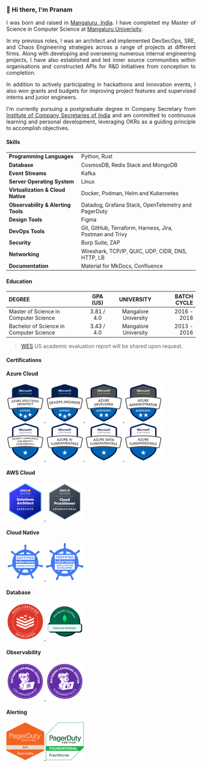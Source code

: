 ### 👋 Hi there, I'm Pranam

<div style="text-align: justify">
  
I was born and raised in <a href="https://www.mappls.com/v9fmrc" target="_blank">Mangaluru, India</a>. I have completed my Master of Science in Computer Science at <a href="https://www.mappls.com/36gd42" target="_blank"> Mangaluru Univerisity</a>.

</div>

<div style="text-align: justify">

In my previous roles, I was an architect and implemented DevSecOps, SRE, and Chaos Engineering strategies across a range of projects at different firms. Along with developing and overseeing numerous internal engineering projects, I have also established and led inner source communities within organisations and constructed APIs for R&D initiatives from conception to completion. 

In addition to actively participating in hackathons and innovation events, I also won grants and budgets for improving project features and supervised interns and junior engineers.

</div>

<div style="text-align: justify">

I'm currently pursuing a postgraduate degree in Company Secretary from [Institute of Company Secretaries of India](https://www.icsi.edu) and am committed to continuous learning and personal development, leveraging OKRs as a guiding principle to accomplish objectives.

</div>
          
#### Skills
  
| | |
|--- | --- |
| **Programming Languages** | Python, Rust |
| **Database** | CosmosDB, Redis Stack and MongoDB |
| **Event Streams** | Kafka |
| **Server Operating System** | Linux |
| **Virtualization & Cloud Native** | Docker, Podman, Helm and Kubernetes |
| **Observability & Alerting Tools** | Datadog, Grafana Stack, OpenTelemetry and PagerDuty |
| **Design Tools** | Figma |
| **DevOps Tools** | Git, GitHub, Terraform, Harness, Jira, Postman and Trivy |
| **Security** | Burp Suite, ZAP |
| **Networking** | Wireshark, TCP/IP, QUIC, UDP, CIDR, DNS, HTTP, LB |
| **Documentation** | Material for MkDocs, Confluence |


#### Education

| DEGREE      | GPA (US) | UNIVERSITY     | BATCH CYCLE |
| :---        |    :----:   |    :---: |          ---: |
| Master of Science in Computer Science      | 3.81 / 4.0      | Mangalore University   | 2016 - 2018 |
| Bachelor of Science in Computer Science   | 3.43 / 4.0        | Mangalore University      |2013 - 2016 |

> [WES](https://www.wes.org) US academic evaluation report will be shared upon request.

#### Certifications

#### Azure Cloud
<a href ="https://learn.microsoft.com/api/credentials/share/en-in/prnam/68E926FC2F0D730B?sharingId=6A4C6FE13ED7A5D9">
<img src="./assets/badges/azure-solutions-architect-expert.png" width="20%" height="20%"/>
</a>
<a href ="https://learn.microsoft.com/api/credentials/share/en-in/prnam/C1E4A49EC731B27F?sharingId=6A4C6FE13ED7A5D9">
<img src="./assets/badges/azure-devops-engineer-expert.png" width="20%" height="20%"/>
</a>
<a href ="https://learn.microsoft.com/api/credentials/share/en-in/prnam/50DA77D4095452D5?sharingId=6A4C6FE13ED7A5D9">
<img src="./assets/badges/azure-developer-associate.png" width="20%" height="20%"/>
</a>
<a href ="https://learn.microsoft.com/api/credentials/share/en-in/prnam/40691D8F02F73F2E?sharingId=6A4C6FE13ED7A5D9">
<img src="./assets/badges/microsoft-certified-azure-administrator-associate.png" width="20%" height="20%"/>
</a>
<a href ="https://learn.microsoft.com/api/credentials/share/en-in/prnam/A633B2A21F2511FF?sharingId=6A4C6FE13ED7A5D9">
<img src="./assets/badges/microsoft-certified-security-compliance-and-identity-fundamentals.png" width="20%" height="20%"/>
</a>
<a href ="https://learn.microsoft.com/api/credentials/share/en-in/prnam/E848C7A8181B3F67?sharingId=6A4C6FE13ED7A5D9">
<img src="./assets/badges/microsoft-certified-azure-ai-fundamentals.png" width="20%" height="20%"/>
</a>
<a href ="https://learn.microsoft.com/api/credentials/share/en-in/prnam/5D917F9FCE5AB14?sharingId=6A4C6FE13ED7A5D9">
<img src="./assets/badges/microsoft-certified-azure-data-fundamentals.png" width="20%" height="20%"/>
</a>
<a href ="https://learn.microsoft.com/api/credentials/share/en-in/prnam/7F68DF9DC78497F2?sharingId=6A4C6FE13ED7A5D9">
<img src="./assets/badges/microsoft-certified-azure-fundamentals.png" width="20%" height="20%"/>
</a>

#### AWS Cloud
<a href ="https://www.credly.com/badges/30ba7e92-9cef-4dca-8e9b-2d5fdb3c1968">
<img src="./assets/badges/aws-certified-solutions-architect-associate.png" width="20%" height="20%"/>
</a>
<a href ="https://www.credly.com/badges/95e7226b-6a74-4f4d-a412-9d12d0391ce3">
<img src="./assets/badges/aws-certified-cloud-practitioner.png" width="20%" height="20%"/>
</a>

#### Cloud Native
<a href ="https://www.credly.com/badges/0a0cc32e-53fe-4b69-a923-39d7a357e41d">
<img src="./assets/badges/cka-certified-kubernetes-administrator.png" width="20%" height="20%"/>
</a>
<a href ="https://www.credly.com/badges/4a55b806-e4b2-4f9e-902a-3a1f0f8516b0">
<img src="./assets/badges/ckad-certified-kubernetes-application-developer.png" width="20%" height="20%"/>
</a>

#### Database
<a href ="https://www.credential.net/1eeb93bf-632c-452a-b32a-f88e46b92acb#gs.7wq93n">
<img src="./assets/badges/redis-developer.png" width="20%" height="20%"/>
</a>
<a href ="https://www.credly.com/badges/4bd98ec8-323b-4e0c-b9ba-e2e64adffc13">
<img src="./assets/badges/mongodb-associate-developer.png" width="20%" height="20%"/>
</a>

#### Observability

<a href ="https://www.credly.com/badges/4a55b806-e4b2-4f9e-902a-3a1f0f8516b0">
<img src="./assets/badges/datadog-log-management-fundamentals.png" width="20%" height="20%"/>
</a>
<a href ="https://www.credly.com/badges/4a55b806-e4b2-4f9e-902a-3a1f0f8516b0">
<img src="./assets/badges/datadog-fundamentals-i.png" width="20%" height="20%"/>
</a>

#### Alerting

<a href ="https://www.credly.com/badges/f09850ca-15d3-4a4d-a0a2-259c22c903bc" target="_blank">
<img src="./assets/badges/pagerduty-api-certification.png" width="20%" height="20%"/>
</a>
<a href ="https://www.credly.com/badges/fb11ce64-1f55-4b37-b7aa-16a52b212f43">
<img src="./assets/badges/pagerduty-foundational-practitioner-certification.png" width="20%" height="20%"/>
</a>


<!--
**prnam/prnam** is a ✨ _special_ ✨ repository because its `README.md` (this file) appears on your GitHub profile.

Here are some ideas to get you started:

- 🔭 I’m currently working on ...
- 🌱 I’m currently learning ...
- 👯 I’m looking to collaborate on ...
- 🤔 I’m looking for help with ...
- 💬 Ask me about ...
- 📫 How to reach me: ...
- 😄 Pronouns: ...
- ⚡ Fun fact: ...
-->
